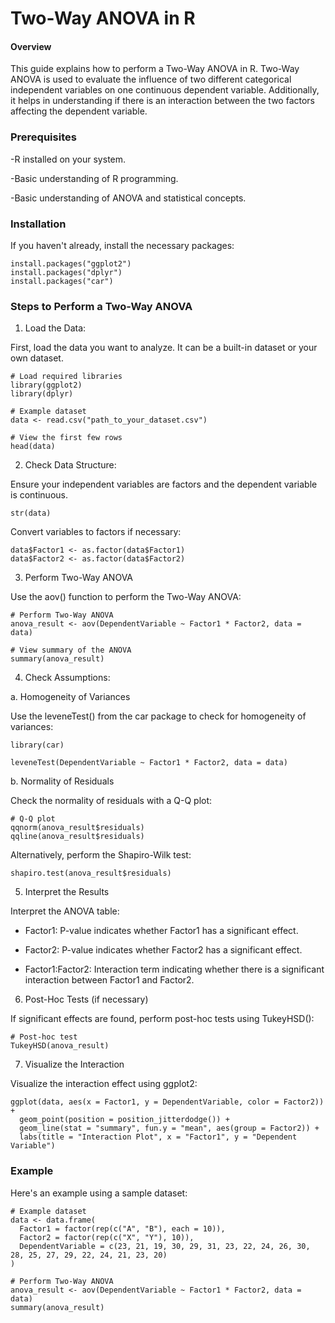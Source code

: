 # **Two-Way ANOVA in R**

#### Overview
This guide explains how to perform a Two-Way ANOVA in R. Two-Way ANOVA is used to evaluate the influence of two different categorical independent variables on one continuous dependent variable. Additionally, it helps in understanding if there is an interaction between the two factors affecting the dependent variable.

### Prerequisites
-R installed on your system.

-Basic understanding of R programming.

-Basic understanding of ANOVA and statistical concepts.

### Installation
If you haven't already, install the necessary packages:

```
install.packages("ggplot2")
install.packages("dplyr")
install.packages("car")
```
### Steps to Perform a Two-Way ANOVA
1. Load the Data:
   
First, load the data you want to analyze. It can be a built-in dataset or your own dataset.

```
# Load required libraries
library(ggplot2)
library(dplyr)

# Example dataset
data <- read.csv("path_to_your_dataset.csv")

# View the first few rows
head(data)
```
2. Check Data Structure:
   
Ensure your independent variables are factors and the dependent variable is continuous.

```
str(data)
```

Convert variables to factors if necessary:

```
data$Factor1 <- as.factor(data$Factor1)
data$Factor2 <- as.factor(data$Factor2)
```

3. Perform Two-Way ANOVA
   
Use the aov() function to perform the Two-Way ANOVA:

```
# Perform Two-Way ANOVA
anova_result <- aov(DependentVariable ~ Factor1 * Factor2, data = data)

# View summary of the ANOVA
summary(anova_result)
```

4. Check Assumptions:
   
a. Homogeneity of Variances

Use the leveneTest() from the car package to check for homogeneity of variances:

```
library(car)

leveneTest(DependentVariable ~ Factor1 * Factor2, data = data)
```

b. Normality of Residuals

Check the normality of residuals with a Q-Q plot:

```
# Q-Q plot
qqnorm(anova_result$residuals)
qqline(anova_result$residuals)
```

Alternatively, perform the Shapiro-Wilk test:

```
shapiro.test(anova_result$residuals)
```

5. Interpret the Results
   
Interpret the ANOVA table:

* Factor1: P-value indicates whether Factor1 has a significant effect.
  
* Factor2: P-value indicates whether Factor2 has a significant effect.
  
* Factor1:Factor2: Interaction term indicating whether there is a significant interaction between Factor1 and Factor2.
  
6. Post-Hoc Tests (if necessary)
   
If significant effects are found, perform post-hoc tests using TukeyHSD():

```
# Post-hoc test
TukeyHSD(anova_result)
```

7. Visualize the Interaction
   
Visualize the interaction effect using ggplot2:

```
ggplot(data, aes(x = Factor1, y = DependentVariable, color = Factor2)) +
  geom_point(position = position_jitterdodge()) +
  geom_line(stat = "summary", fun.y = "mean", aes(group = Factor2)) +
  labs(title = "Interaction Plot", x = "Factor1", y = "Dependent Variable")
```

### Example

Here's an example using a sample dataset:

```
# Example dataset
data <- data.frame(
  Factor1 = factor(rep(c("A", "B"), each = 10)),
  Factor2 = factor(rep(c("X", "Y"), 10)),
  DependentVariable = c(23, 21, 19, 30, 29, 31, 23, 22, 24, 26, 30, 28, 25, 27, 29, 22, 24, 21, 23, 20)
)

# Perform Two-Way ANOVA
anova_result <- aov(DependentVariable ~ Factor1 * Factor2, data = data)
summary(anova_result)
```







